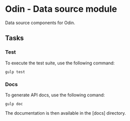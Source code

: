 # Odin - Data source module

Data source components for Odin.

## Tasks

### Test

To execute the test suite, use the following command:

```
gulp test
```

### Docs

To generate API docs, use the following comand:

```
gulp doc
```

The documentation is then available in the [docs] directory.